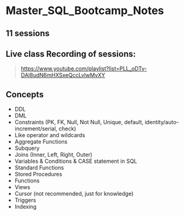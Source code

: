 # Master_SQL_Bootcamp_Notes

## 11 sessions
## Live class Recording of sessions:
> https://www.youtube.com/playlist?list=PLL_oDTv-DAl8udN6mHXSxeQccLvlwMvXY
## Concepts
* DDL
* DML
* Constraints (PK, FK, Null, Not Null, Unique, default, identity/auto-increment/serial, check)
* Like operator and wildcards
* Aggregate Functions
* Subquery
* Joins (Inner, Left, Right, Outer)
* Variables & Conditions & CASE statement in SQL
* Standard Functions
* Stored Procedures
* Functions
* Views 
* Cursor (not recommended, just for knowledge)
* Triggers
* Indexing